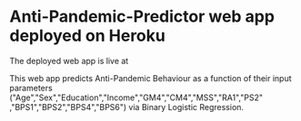 # Anti-Pandemic-Predictor web app deployed on Heroku

The deployed web app is live at 

This web app predicts Anti-Pandemic Behaviour as a function of their input parameters ("Age","Sex","Education","Income","GM4","CM4","MSS","RA1","PS2"
           ,"BPS1","BPS2","BPS4","BPS6") via Binary Logistic Regression.


